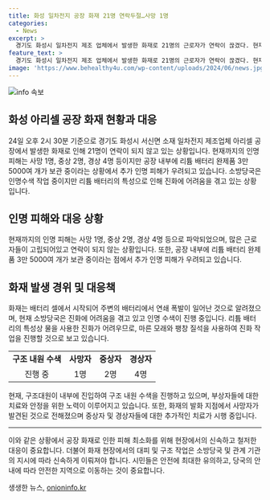 ```yaml
---
title: 화성 일차전지 공장 화재 21명 연락두절…사망 1명
categories:
  - News
excerpt: >
  경기도 화성시 일차전지 제조 업체에서 발생한 화재로 21명의 근로자가 연락이 끊겼다. 현재 사망자 1명, 중상자 2명, 경상자 4명이 확인됐으며, 미리 리튬 배터리 3만 5000여 개가 보관돼 있어 추가 피해 우려된다. 화재가 발생한 3동 2층에서는 60대 남성이 사망하고 6명이 부상했으며, 소방당국은 리튬 배터리 연쇄폭발로 진화에 어려움을 겪고 있다. 현재까지 나온 피해자는 모두 한국인으로, 현장에서의 수색 작업이 어렵다고 밝혔다.
feature_text: >
  경기도 화성시 일차전지 제조 업체에서 발생한 화재로 21명의 근로자가 연락이 끊겼다. 현재 사망자 1명, 중상자 2명, 경상자 4명이 확인됐으며, 미리 리튬 배터리 3만 5000여 개가 보관돼 있어 추가 피해 우려된다. 화재가 발생한 3동 2층에서는 60대 남성이 사망하고 6명이 부상했으며, 소방당국은 리튬 배터리 연쇄폭발로 진화에 어려움을 겪고 있다. 현재까지 나온 피해자는 모두 한국인으로, 현장에서의 수색 작업이 어렵다고 밝혔다.
image: 'https://www.behealthy4u.com/wp-content/uploads/2024/06/news.jpg'
---
```


<p><img src="https://www.behealthy4u.com/wp-content/uploads/2024/06/news.jpg" alt="info 속보" /></p>

<h2 data-ke-size="size26">화성 아리셀 공장 화재 현황과 대응</h2>

<p data-ke-size="size16">24일 오후 2시 30분 기준으로 경기도 화성시 서신면 소재 일차전지 제조업체 아리셀 공장에서 발생한 화재로 인해 21명이 연락이 되지 않고 있는 상황입니다. 현재까지의 인명 피해는 사망 1명, 중상 2명, 경상 4명 등이지만 공장 내부에 리튬 배터리 완제품 3만 5000여 개가 보관 중이라는 상황에서 추가 인명 피해가 우려되고 있습니다. 소방당국은 인명수색 작업 중이지만 리튬 배터리의 특성으로 인해 진화에 어려움을 겪고 있는 상황입니다.</p>

<h2 data-ke-size="size26">인명 피해와 대응 상황</h2>

<p data-ke-size="size16">현재까지의 인명 피해는 사망 1명, 중상 2명, 경상 4명 등으로 파악되었으며, 많은 근로자들이 고립되어있고 연락이 되지 않는 상황입니다. 또한, 공장 내부에 리튬 배터리 완제품 3만 5000여 개가 보관 중이라는 점에서 추가 인명 피해가 우려되고 있습니다.</p>

<h2 data-ke-size="size26">화재 발생 경위 및 대응책</h2>

<p data-ke-size="size16">화재는 배터리 셀에서 시작되어 주변의 배터리에서 연쇄 폭발이 일어난 것으로 알려졌으며, 현재 소방당국은 진화에 어려움을 겪고 있고 인명 수색이 진행 중입니다. 리튬 배터리의 특성상 물을 사용한 진화가 어려우므로, 마른 모래와 팽창 질석을 사용하여 진화 작업을 진행할 것으로 보고 있습니다.</p>

<table>
    <tbody>
        <tr>
            <td style="text-align: center; height: 17px;"><b>구조 내원 수색</b></td>
            <td style="text-align: center; height: 17px;"><b>사망자</b></td>
            <td style="text-align: center; height: 17px;"><b>중상자</b></td>
            <td style="text-align: center; height: 17px;"><b>경상자</b></td>
        </tr>
        <tr>
            <td style="text-align: center; height: 17px;">진행 중</td>
            <td style="text-align: center; height: 17px;">1명</td>
            <td style="text-align: center; height: 17px;">2명</td>
            <td style="text-align: center; height: 17px;">4명</td>
        </tr>
    </tbody>
</table>

<p data-ke-size="size16">현재, 구조대원이 내부에 진입하여 구조 내원 수색을 진행하고 있으며, 부상자들에 대한 치료와 안정을 위한 노력이 이루어지고 있습니다. 또한, 화재의 발화 지점에서 사망자가 발견된 것으로 전해졌으며 중상자 및 경상자들에 대한 추가적인 치료가 시행 중입니다.</p>

<hr>

<p data-ke-size="size16">이와 같은 상황에서 공장 화재로 인한 피해 최소화를 위해 현장에서의 신속하고 철저한 대응이 중요합니다. 더불어 화재 현장에서의 대피 및 구조 작업은 소방당국 및 관계 기관의 지시에 따라 신속하게 이뤄져야 합니다. 시민들은 안전에 최대한 유의하고, 당국의 안내에 따라 안전한 지역으로 이동하는 것이 중요합니다.</p>
생생한 뉴스, <a href="https://onioninfo.kr" rel="dofollow">onioninfo.kr</a>


